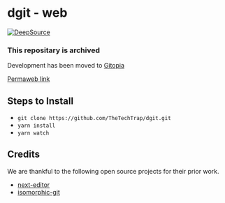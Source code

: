 # d**git** - web
[![DeepSource](https://static.deepsource.io/deepsource-badge-light-mini.svg)](https://deepsource.io/gh/TheTechTrap/dgit/?ref=repository-badge)

### This repositary is archived 

Development has been moved to [Gitopia](https://gitopia.com/Gitopia/gitopia)

[Permaweb link](https://arweave.net/H8h680dQsBnnY0EZFw72O-TPGuObdOzRHpXnAChc4pI)

## Steps to Install
- `git clone https://github.com/TheTechTrap/dgit.git` 
- `yarn install` 
- `yarn watch`

## Credits
We are thankful to the following open source projects for their prior work.
- [next-editor](https://github.com/mizchi/next-editor)
- [isomorphic-git](https://github.com/isomorphic-git/isomorphic-git)
